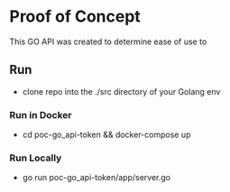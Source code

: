 # Proof of Concept
This GO API was created to determine ease of use to

## Run
- clone repo into the ./src directory of your Golang env

### Run in Docker
- cd poc-go_api-token && docker-compose up

### Run Locally
- go run poc-go_api-token/app/server.go